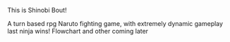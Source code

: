 This is Shinobi Bout!

A turn based rpg Naruto fighting game, with extremely dynamic gameplay
last ninja wins! Flowchart and other coming later
